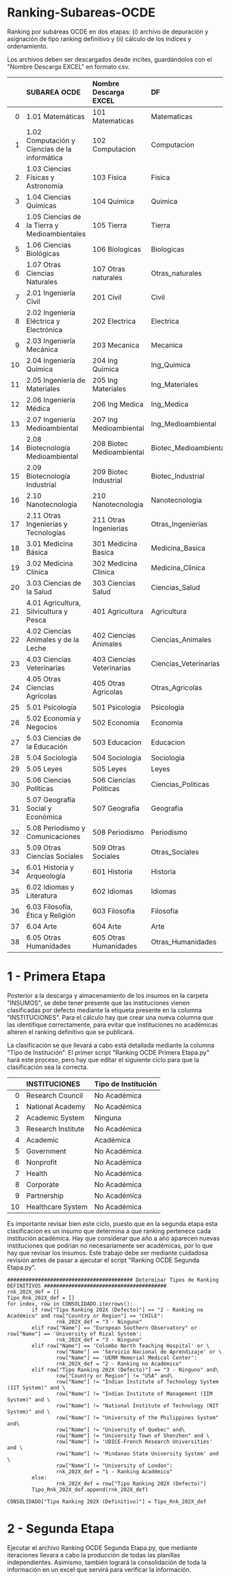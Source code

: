 # Ranking-Subareas-OCDE


Ranking por subáreas OCDE en dos etapas: (i) archivo de depuración y asignación de tipo ranking definitivo y (ii) cálculo de los índices y ordenamiento.

Los archivos deben ser descargados desde incites, guardándolos con el "Nombre Descarga EXCEL" en formato csv.

|    | SUBAREA OCDE                                  | Nombre Descarga EXCEL     | DF                    |   COD SUBAREA |
|---:|:----------------------------------------------|:--------------------------|:----------------------|--------------:|
|  0 | 1.01 Matemáticas                              | 101 Matematicas           | Matematicas           |          1.01 |
|  1 | 1.02 Computación y Ciencias de la informática | 102 Computacion           | Computacion           |          1.02 |
|  2 | 1.03 Ciencias Físicas y Astronomía            | 103 Fisica                | Fisica                |          1.03 |
|  3 | 1.04 Ciencias Químicas                        | 104 Quimica               | Quimica               |          1.04 |
|  4 | 1.05 Ciencias de la Tierra y Medioambientales | 105 Tierra                | Tierra                |          1.05 |
|  5 | 1.06 Ciencias Biológicas                      | 106 Biologicas            | Biologicas            |          1.06 |
|  6 | 1.07 Otras Ciencias Naturales                 | 107 Otras naturales       | Otras_naturales       |          1.07 |
|  7 | 2.01 Ingeniería Civil                         | 201 Civil                 | Civil                 |          2.01 |
|  8 | 2.02 Ingeniería Eléctrica y Electrónica       | 202 Electrica             | Electrica             |          2.02 |
|  9 | 2.03 Ingeniería Mecánica                      | 203 Mecanica              | Mecanica              |          2.03 |
| 10 | 2.04 Ingeniería Química                       | 204 Ing Quimica           | Ing_Quimica           |          2.04 |
| 11 | 2.05 Ingeniería de Materiales                 | 205 Ing Materiales        | Ing_Materiales        |          2.05 |
| 12 | 2.06 Ingeniería Médica                        | 206 Ing Medica            | Ing_Medica            |          2.06 |
| 13 | 2.07 Ingeniería Medioambiental                | 207 Ing Medioambiental    | Ing_Medioambiental    |          2.07 |
| 14 | 2.08 Biotecnología Medioambiental             | 208 Biotec Medioambiental | Biotec_Medioambiental |          2.08 |
| 15 | 2.09 Biotecnología Industrial                 | 209 Biotec Industrial     | Biotec_Industrial     |          2.09 |
| 16 | 2.10 Nanotecnología                           | 210 Nanotecnologia        | Nanotecnologia        |          2.1  |
| 17 | 2.11 Otras Ingenierías y Tecnologías          | 211 Otras Ingenierias     | Otras_Ingenierias     |          2.11 |
| 18 | 3.01 Medicina Básica                          | 301 Medicina Basica       | Medicina_Basica       |          3.01 |
| 19 | 3.02 Medicina Clínica                         | 302 Medicina Clinica      | Medicina_Clinica      |          3.02 |
| 20 | 3.03 Ciencias de la Salud                     | 303 Ciencias Salud        | Ciencias_Salud        |          3.03 |
| 21 | 4.01 Agricultura, Silvicultura y Pesca        | 401 Agricultura           | Agricultura           |          4.01 |
| 22 | 4.02 Ciencias Animales y de la Leche          | 402 Ciencias Animales     | Ciencias_Animales     |          4.02 |
| 23 | 4.03 Ciencias Veterinarias                    | 403 Ciencias Veterinarias | Ciencias_Veterinarias |          4.03 |
| 24 | 4.05 Otras Ciencias Agrícolas                 | 405 Otras Agricolas       | Otras_Agricolas       |          4.05 |
| 25 | 5.01 Psicología                               | 501 Psicologia            | Psicologia            |          5.01 |
| 26 | 5.02 Economía y Negocios                      | 502 Economia              | Economia              |          5.02 |
| 27 | 5.03 Ciencias de la Educación                 | 503 Educacion             | Educacion             |          5.03 |
| 28 | 5.04 Sociología                               | 504 Sociologia            | Sociologia            |          5.04 |
| 29 | 5.05 Leyes                                    | 505 Leyes                 | Leyes                 |          5.05 |
| 30 | 5.06 Ciencias Políticas                       | 506 Ciencias Politicas    | Ciencias_Politicas    |          5.06 |
| 31 | 5.07 Geografía Social y Económica             | 507 Geografia             | Geografia             |          5.07 |
| 32 | 5.08 Periodismo y Comunicaciones              | 508 Periodismo            | Periodismo            |          5.08 |
| 33 | 5.09 Otras Ciencias Sociales                  | 509 Otras Sociales        | Otras_Sociales        |          5.09 |
| 34 | 6.01 Historia y Arqueología                   | 601 Historia              | Historia              |          6.01 |
| 35 | 6.02 Idiomas y Literatura                     | 602 Idiomas               | Idiomas               |          6.02 |
| 36 | 6.03 Filosofía, Ética y Religión              | 603 Filosofia             | Filosofia             |          6.03 |
| 37 | 6.04 Arte                                     | 604 Arte                  | Arte                  |          6.04 |
| 38 | 6.05 Otras Humanidades                        | 605 Otras Humanidades     | Otras_Humanidades     |          6.05 |




# **1 - Primera Etapa**


Posterior a la descarga y almacenamiento de los insumos en la carpeta "INSUMOS", se debe tener presente que las instituciones vienen clasificadas por defecto mediante la etiqueta presente en la columna "INSTITUCIONES". Para el cálculo hay que crear una nueva columna que las identifique correctamente, para evitar que instituciones no académicas alteren el ranking definitivo que se publicará. 

La clasificación se que llevará a cabo está detallada mediante la columna "Tipo de Institución". El primer script "Ranking OCDE Primera Etapa.py" hará este proceso, pero hay que editar el siguiente ciclo para que la clasificación sea la correcta. 


|    | INSTITUCIONES      | Tipo de Institución   |
|---:|:-------------------|:----------------------|
|  0 | Research Council   | No Académica          |
|  1 | National Academy   | No Académica          |
|  2 | Academic System    | Ninguna               |
|  3 | Research Institute | No Académica          |
|  4 | Academic           | Académica             |
|  5 | Government         | No Académica          |
|  6 | Nonprofit          | No Académica          |
|  7 | Health             | No Académica          |
|  8 | Corporate          | No Académica          |
|  9 | Partnership        | No Académica          |
| 10 | Healthcare System  | No Académica          |


Es importante revisar bien este ciclo, puesto que en la segunda etapa esta clasificacion es un insumo que determina a que ranking pertenece cada institución académica. Hay que considerar que año a año aparecen nuevas instituciones que podrian no necesariamente ser académicas, por lo que hay que revisar los insumos. Este trabajo debe ser mediante cuidadosa revisión antes de pasar a ajecutar el script "Ranking OCDE Segunda Etapa.py". 

```
######################################### Determinar Tipos de Ranking DEFINITIVOS ########################################
rnk_202X_def = []
Tipo_Rnk_202X_def = []
for index, row in CONSOLIDADO.iterrows():
        if row["Tipo Ranking 202X (Defecto)"] == "2 - Ranking no Académico" and row["Country or Region"] == "CHILE":
                rnk_202X_def = "3 - Ninguno"
        elif row["Name"] == "European Southern Observatory" or row["Name"] == 'University of Rizal System':
                rnk_202X_def = "3 - Ninguno"
        elif row["Name"] == 'Colombo North Teaching Hospital' or \
                row["Name"] == 'Servicio Nacional de Aprendizaje' or \
                row["Name"] == 'UERM Memorial Medical Center':
                rnk_202X_def = "2 - Ranking no Académico"
        elif row["Tipo Ranking 202X (Defecto)"] == "3 - Ninguno" and\
                row["Country or Region"] != "USA" and\
                row["Name"] != "Indian Institute of Technology System (IIT System)" and \
                row["Name"] != "Indian Institute of Management (IIM System)" and \
                row["Name"] != "National Institute of Technology (NIT System)" and \
                row["Name"] != "University of the Philippines System" and\
                row["Name"] != "University of Quebec" and\
                row["Name"] != "University Town of Shenzhen" and \
                row["Name"] != 'UDICE-French Research Universities' and \
                row["Name"] != 'Mindanao State University System' and \
                row["Name"] != "University of London":
                rnk_202X_def = "1 - Ranking Académico"
        else:
                rnk_202X_def = row["Tipo Ranking 202X (Defecto)"]
        Tipo_Rnk_202X_def.append(rnk_202X_def)

CONSOLIDADO["Tipo Ranking 202X (Definitivo)"] = Tipo_Rnk_202X_def
```

# **2 - Segunda Etapa**


Ejecutar el archivo Ranking OCDE Segunda Etapa.py, que mediante iteraciones llevara a cabo la producción de todas las planillas independientes. Asimismo, también logrará la consolidación de toda la información en un excel que servirá para verificar la información.
